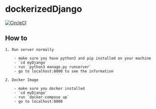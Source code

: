 # dockerizedDjango

[![CircleCI](https://circleci.com/gh/TheOnly-Co/dockerizedDjango.svg?style=svg)](https://circleci.com/gh/TheOnly-Co/dockerizedDjango)

## How to

    1. Run server normally

        - make sure you have python3 and pip installed on your machine
        - `cd myDjango`
        - run `python3 manage.py runserver`
        - go to localhost:8000 to see the information

    2. Docker Image

        - make sure you docker installed
        - `cd myDjango`
        - run `docker-compose up`
        - go to localhost:8000

